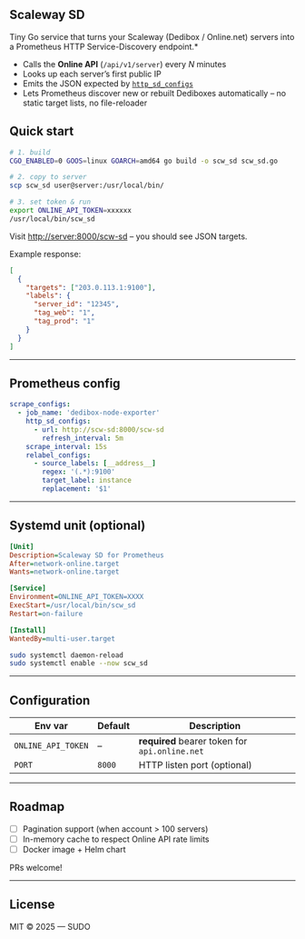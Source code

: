 ## Scaleway SD

Tiny Go service that turns your Scaleway (Dedibox / Online.net) servers into a Prometheus HTTP Service-Discovery endpoint.*

* Calls the **Online API** (`/api/v1/server`) every *N* minutes
* Looks up each server’s first public IP
* Emits the JSON expected by [`http_sd_configs`](https://prometheus.io/docs/prometheus/latest/configuration/configuration/#http_sd_config)
* Lets Prometheus discover new or rebuilt Dediboxes automatically – no static target lists, no file-reloader

## Quick start

```bash
# 1. build
CGO_ENABLED=0 GOOS=linux GOARCH=amd64 go build -o scw_sd scw_sd.go

# 2. copy to server
scp scw_sd user@server:/usr/local/bin/

# 3. set token & run
export ONLINE_API_TOKEN=xxxxxx
/usr/local/bin/scw_sd
```

Visit [http://server:8000/scw-sd](http://server:8000/scw-sd) – you should see JSON targets.

Example response:

```json
[
  {
    "targets": ["203.0.113.1:9100"],
    "labels": {
      "server_id": "12345",
      "tag_web": "1",
      "tag_prod": "1"
    }
  }
]
```

---

## Prometheus config

```yaml
scrape_configs:
  - job_name: 'dedibox-node-exporter'
    http_sd_configs:
      - url: http://scw-sd:8000/scw-sd
        refresh_interval: 5m
    scrape_interval: 15s
    relabel_configs:
      - source_labels: [__address__]
        regex: '(.*):9100'
        target_label: instance
        replacement: '$1'
```

---

## Systemd unit (optional)

```ini
[Unit]
Description=Scaleway SD for Prometheus
After=network-online.target
Wants=network-online.target

[Service]
Environment=ONLINE_API_TOKEN=XXXX
ExecStart=/usr/local/bin/scw_sd
Restart=on-failure

[Install]
WantedBy=multi-user.target
```

```bash
sudo systemctl daemon-reload
sudo systemctl enable --now scw_sd
```

---

## Configuration

| Env var            | Default | Description                                    |
| ------------------ | ------- | ---------------------------------------------- |
| `ONLINE_API_TOKEN` | –       | **required** bearer token for `api.online.net` |
| `PORT`             | `8000`  | HTTP listen port (optional)                    |

---

## Roadmap

* [ ] Pagination support (when account > 100 servers)
* [ ] In-memory cache to respect Online API rate limits
* [ ] Docker image + Helm chart

PRs welcome!

---

## License

MIT © 2025 — SUDO
